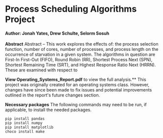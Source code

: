 # Process Scheduling Algorithms Project
#### Author: Jonah Yates, Drew Schulte, Selorm Sosuh

**Abstract**
Abstract – This work explores the effects of: the process selection function, number of cores, number of processes, and process length on the occurrence of starvation in a given system. The algorithms in question are First-In First-Out (FIFO), Round Robin (RR), Shortest Process Next (SPN), Shortest Remaining Time (SRT), and Highest Response Ratio Next (HRRN). These are examined with respect to 

**View Operating_Systems_Report.pdf** to view the full analysis.**
This project was originally created for an operating systems class. However, changes have since been made to fix issues and potential improvements outlined in the report's future changes section.

**Necessary packages**
The following commands may need to be run, if applicable, to install the needed packages.
```
pip install pandas
pip install numpy
pip install matplotlib
choco install make
```